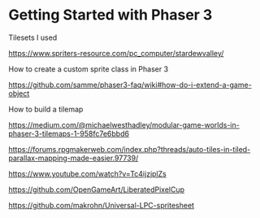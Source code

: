 # Getting Started with Phaser 3







Tilesets I used

https://www.spriters-resource.com/pc_computer/stardewvalley/

How to create a custom sprite class in Phaser 3

https://github.com/samme/phaser3-faq/wiki#how-do-i-extend-a-game-object

How to build a tilemap

https://medium.com/@michaelwesthadley/modular-game-worlds-in-phaser-3-tilemaps-1-958fc7e6bbd6


https://forums.rpgmakerweb.com/index.php?threads/auto-tiles-in-tiled-parallax-mapping-made-easier.97739/

https://www.youtube.com/watch?v=Tc4ijzjplZs


https://github.com/OpenGameArt/LiberatedPixelCup

https://github.com/makrohn/Universal-LPC-spritesheet

